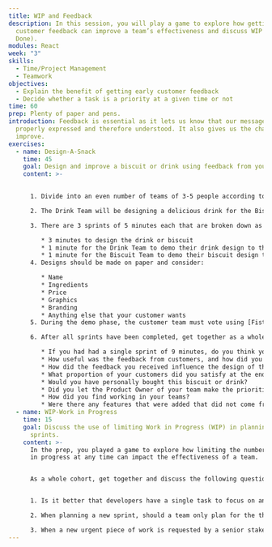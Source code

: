 ```yaml
---
title: WIP and Feedback
description: In this session, you will play a game to explore how getting early
  customer feedback can improve a team’s effectiveness and discuss WIP (Work not
  Done).
modules: React
week: "3"
skills:
  - Time/Project Management
  - Teamwork
objectives:
  - Explain the benefit of getting early customer feedback
  - Decide whether a task is a priority at a given time or not
time: 60
prep: Plenty of paper and pens.
introduction: Feedback is essential as it lets us know that our message has been
  properly expressed and therefore understood. It also gives us the chance to
  improve.
exercises:
  - name: Design-A-Snack
    time: 45
    goal: Design and improve a biscuit or drink using feedback from your customers.
    content: >-
      

      1. Divide into an even number of teams of 3-5 people according to the [spreadsheet from prep](https://docs.google.com/spreadsheets/d/1k__Tgn8SxuoO1VWLQ4sVPqRo2BHdUxJzfc8kGpSLhe0/edit#gid=0) that was posted on your Slack channel.  One person from each team is the Product Owner. One person in the session is the Facilitator and makes sure that all teams are following the schedule below.

      2. The Drink Team will be designing a delicious drink for the Biscuit Team, who will be designing a wonderful biscuit for the Drink Team.

      3. There are 3 sprints of 5 minutes each that are broken down as follows.

         * 3 minutes to design the drink or biscuit
         * 1 minute for the Drink Team to demo their drink design to the Biscuit Team and get feedback
         * 1 minute for the Biscuit Team to demo their biscuit design to the Drink Team and get feedback
      4. Designs should be made on paper and consider:

         * Name
         * Ingredients
         * Price
         * Graphics
         * Branding
         * Anything else that your customer wants
      5. During the demo phase, the customer team must vote using [Fist to Five](https://www.lucidmeetings.com/glossary/fist-five) where each customer holds their fist with more fingers the more they like it. The product owner should record the total votes from their customers, and then ask for feedback (but you only have one minute for demo + feedback)

      6. After all sprints have been completed, get together as a whole cohort and consider the following questions:

         * If you had had a single sprint of 9 minutes, do you think your customers would have liked your snack as much?
         * How useful was the feedback from customers, and how did you improve the feedback asked for from each round?
         * How did the feedback you received influence the design of the snack?
         * What proportion of your customers did you satisfy at the end?
         * Would you have personally bought this biscuit or drink?
         * Did you let the Product Owner of your team make the prioritisation decisions? Why?
         * How did you find working in your teams?
         * Were there any features that were added that did not come from customer feedback?
  - name: WIP-Work in Progress
    time: 15
    goal: Discuss the use of limiting Work in Progress (WIP) in planning effective
      sprints.
    content: >-
      In the prep, you played a game to explore how limiting the number of tasks
      in progress at any time can impact the effectiveness of a team.


      As a whole cohort, get together and discuss the following questions:


      1. Is it better that developers have a single task to focus on and complete, or a collection of jobs where they can show they are making progress on each one?  Why?

      2. When planning a new sprint, should a team only plan for the things it is confident it can deliver, or should they make sure they have enough work so that everyone will always be occupied?

      3. When a new urgent piece of work is requested by a senior stakeholder halfway through a sprint, is it better to start working on it immediately or wait till the next sprint?  Why?
---
```

